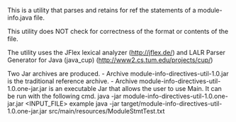 This is a utility that parses and retains for ref the statements of a module-info.java file.

This utility does NOT check for correctness of the format or contents of the file.

The utility uses the JFlex lexical analyzer (http://jflex.de/) and LALR Parser Generator for Java
(java_cup) (http://www2.cs.tum.edu/projects/cup/)

Two Jar archives are produced.
    - Archive module-info-directives-util-1.0.jar is the traditional reference archive.
    - Archive module-info-directives-util-1.0.one-jar.jar is an executable Jar that
            allows the user to use Main.  It can be run with the following cmd.
                java -jar module-info-directives-util-1.0.one-jar.jar <INPUT_FILE>
                example
                    java -jar target/module-info-directives-util-1.0.one-jar.jar src/main/resources/ModuleStmtTest.txt

